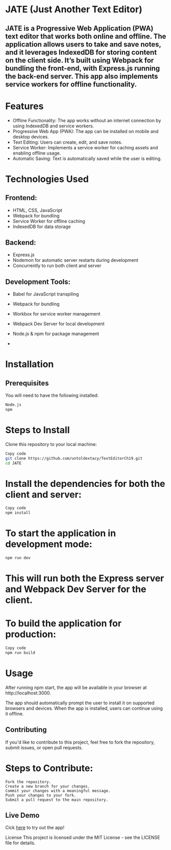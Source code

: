# JATE (Just Another Text Editor)
## JATE is a Progressive Web Application (PWA) text editor that works both online and offline. The application allows users to take and save notes, and it leverages IndexedDB for storing content on the client side. It’s built using Webpack for bundling the front-end, with Express.js running the back-end server. This app also implements service workers for offline functionality.

# Features
- Offline Functionality: The app works without an internet connection by using IndexedDB and service workers.
- Progressive Web App (PWA): The app can be installed on mobile and desktop devices.
- Text Editing: Users can create, edit, and save notes.
- Service Worker: Implements a service worker for caching assets and enabling offline usage.
- Automatic Saving: Text is automatically saved while the user is editing.

  
# Technologies Used
## Frontend:
- HTML, CSS, JavaScript
- Webpack for bundling
- Service Worker for offline caching
- IndexedDB for data storage
  
## Backend:
- Express.js
- Nodemon for automatic server restarts during development
- Concurrently to run both client and server

  
## Development Tools:
- Babel for JavaScript transpiling
- Webpack for bundling
- Workbox for service worker management
- Webpack Dev Server for local development
- Node.js & npm for package management

- 
# Installation

## Prerequisites

You will need to have the following installed:
```bash
Node.js
npm
```

# Steps to Install

Clone this repository to your local machine:

```bash
Copy code
git clone https://github.com/untoldextacy/TextEditorCh19.git
cd JATE
```

# Install the dependencies for both the client and server:

```bash
Copy code
npm install
```

# To start the application in development mode:

``` bash
npm run dev
```

# This will run both the Express server and Webpack Dev Server for the client.

# To build the application for production:

```bash
Copy code
npm run build
```

# Usage

After running npm start, the app will be available in your browser at http://localhost:3000.

The app should automatically prompt the user to install it on supported browsers and devices. When the app is installed, users can continue using it offline.

## Contributing
If you'd like to contribute to this project, feel free to fork the repository, submit issues, or open pull requests.

# Steps to Contribute:

```steps
Fork the repository.
Create a new branch for your changes.
Commit your changes with a meaningful message.
Push your changes to your fork.
Submit a pull request to the main repository.
```
## Live Demo 
Cick [here](https://texteditorch19.onrender.com/) to try out the app!


License
This project is licensed under the MIT License - see the LICENSE file for details.
